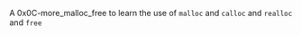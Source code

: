 A 0x0C-more_malloc_free to learn the use of ```malloc``` and ```calloc``` and ```realloc``` and ```free```